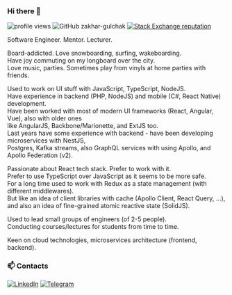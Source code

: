 ### Hi there 👋

![profile views](https://komarev.com/ghpvc/?username=zakhar-gulchak&color=blue)
![GitHub zakhar-gulchak](https://img.shields.io/github/followers/zakhar-gulchak?label=follow&style=social)
[![Stack Exchange reputation](https://img.shields.io/stackexchange/stackoverflow/r/3659811?color=rgb%28244%2C%20130%2C%2037%29&label=StackOverflow&style=flat)](https://stackoverflow.com/users/3659811/zakhar-gulchak)

Software Engineer. Mentor. Lecturer.

Board-addicted. Love snowboarding, surfing, wakeboarding.
\
Have joy commuting on my longboard over the city.
\
Love music, parties. Sometimes play from vinyls at home parties with friends.

Used to work on UI stuff with JavaScript, TypeScript, NodeJS.
\
Have experience in backend (PHP, NodeJS) and mobile (C#, React Native) development.
\
Have been worked with most of modern UI frameworks (React, Angular, Vue), also with older ones
\
like AngularJS, Backbone/Marionette, and ExtJS too.
\
Last years have some experience with backend - have been developing microservices with NestJS,
\
Postgres, Kafka streams,
also GraphQL services with using Apollo, and Apollo Federation (v2).

Passionate about React tech stack. Prefer to work with it.
\
Prefer to use TypeScript over JavaScript as it seems to be more safe.
\
For a long time used to work with Redux as a state management (with different middlewares). 
\
But like an idea of client libraries with cache (Apollo Client, React Query, ...),
\
and also an idea of fine-grained atomic reactive state (SolidJS).

Used to lead small groups of engineers (of 2-5 people).
\
Conducting courses/lectures for students from time to time.

Keen on cloud technologies, microservices architecture (frontend, backend).


### 📫 Contacts

[![LinkedIn](https://img.shields.io/badge/LinkedIn-0077B5?style=for-the-badge&logo=linkedin&logoColor=white)](https://linkedin.com/in/gulchak-zakhar)
[![Telegram](https://img.shields.io/badge/Telegram-2CA5E0?style=for-the-badge&logo=telegram&logoColor=white)](https://t.me/ZakharGV)

<!--
- 🌱 I’m currently learning ...
- 👯 I’m looking to collaborate on ...
- 🤔 I’m looking for help with ...
- 💬 Ask me about ...
- 📫 How to reach me: ...
- 😄 Pronouns: ...
- ⚡ Fun fact: ...
-->
